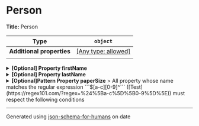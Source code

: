 # Person

**Title:** Person

| Type                      | `object`                                                                  |
| ------------------------- | ------------------------------------------------------------------------- |
| **Additional properties** | [[Any type: allowed]](# "Additional Properties of any type are allowed.") |
|                           |                                                                           |

<details>
<summary><strong> <a name="firstName"></a>[Optional] Property firstName</strong>  

</summary>
<blockquote>

**Title:** Person

| Type                      | `string`                                                                  |
| ------------------------- | ------------------------------------------------------------------------- |
| **Additional properties** | [[Any type: allowed]](# "Additional Properties of any type are allowed.") |
|                           |                                                                           |

**Description:** The person's first name.

</blockquote>
</details>

<details>
<summary><strong> <a name="lastName"></a>[Optional] Property lastName</strong>  

</summary>
<blockquote>

**Title:** Person

| Type                      | `string`                                                                  |
| ------------------------- | ------------------------------------------------------------------------- |
| **Additional properties** | [[Any type: allowed]](# "Additional Properties of any type are allowed.") |
|                           |                                                                           |

**Description:** The person's last name.

</blockquote>
</details>

<details>
<summary><strong> <a name="pattern1"></a>[Optional]Pattern Property paperSize</strong>  
> All property whose name matches the regular expression 
```$[a-c][0-9]^``` ([Test](https://regex101.com/?regex=%24%5Ba-c%5D%5B0-9%5D%5E))
must respect the following conditions

</summary>
<blockquote>

**Title:** paperSize

| Type                      | `object`                                                                  |
| ------------------------- | ------------------------------------------------------------------------- |
| **Additional properties** | [[Any type: allowed]](# "Additional Properties of any type are allowed.") |
|                           |                                                                           |

**Description:** Review of a paper size.

<details>
<summary><strong> <a name="pattern1_rating"></a>[Required] Property rating</strong>  

</summary>
<blockquote>

**Title:** Rating

| Type                      | `integer`                                                                 |
| ------------------------- | ------------------------------------------------------------------------- |
| **Additional properties** | [[Any type: allowed]](# "Additional Properties of any type are allowed.") |
|                           |                                                                           |

**Description:** Numerical rating for paper size.

</blockquote>
</details>

<details>
<summary><strong> <a name="pattern1_review"></a>[Required] Property review</strong>  

</summary>
<blockquote>

**Title:** Review

| Type                      | `string`                                                                  |
| ------------------------- | ------------------------------------------------------------------------- |
| **Additional properties** | [[Any type: allowed]](# "Additional Properties of any type are allowed.") |
|                           |                                                                           |

**Description:** Narrative review of the paper size.

</blockquote>
</details>

</blockquote>
</details>

----------------------------------------------------------------------------------------------------------------------------
Generated using [json-schema-for-humans](https://github.com/coveooss/json-schema-for-humans) on date